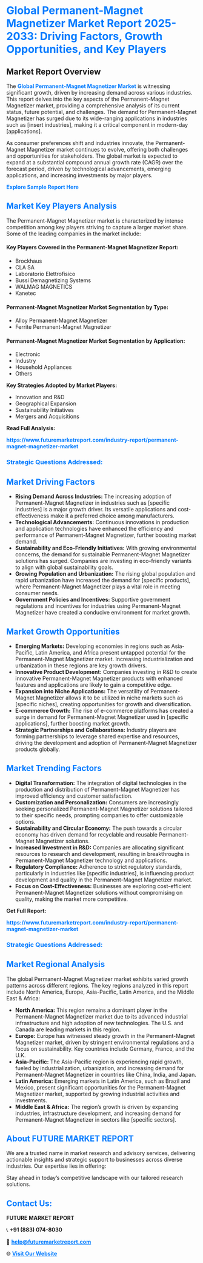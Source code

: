 <h1 style="color: #007BFF;">Global Permanent-Magnet Magnetizer Market Report 2025-2033: Driving Factors, Growth Opportunities, and Key Players</h1>

<section id="overview">
<h2>Market Report Overview</h2>
<p>The <a href="https://www.futuremarketreport.com/industry-report/permanent-magnet-magnetizer-market" style="color: #007BFF; text-decoration: none;"><strong>Global Permanent-Magnet Magnetizer Market</strong></a> is witnessing significant growth, driven by increasing demand across various industries. This report delves into the key aspects of the Permanent-Magnet Magnetizer market, providing a comprehensive analysis of its current status, future potential, and challenges. The demand for Permanent-Magnet Magnetizer has surged due to its wide-ranging applications in industries such as [insert industries], making it a critical component in modern-day [applications].</p>
<p>As consumer preferences shift and industries innovate, the Permanent-Magnet Magnetizer market continues to evolve, offering both challenges and opportunities for stakeholders. The global market is expected to expand at a substantial compound annual growth rate (CAGR) over the forecast period, driven by technological advancements, emerging applications, and increasing investments by major players.</p>
</section>

<section id="overview">
<p><a href="https://www.futuremarketreport.com/request-sample/reportId=85531" style="color: #007BFF; text-decoration: none;"><strong>Explore Sample Report Here</strong></a></p>
</section>

<section id="key-players">
<h2 style="color: #007BFF;">Market Key Players Analysis</h2>
<p>The Permanent-Magnet Magnetizer market is characterized by intense competition among key players striving to capture a larger market share. Some of the leading companies in the market include:</p>
<h4>Key Players Covered in the Permanent-Magnet Magnetizer Report:</h4>
<ul><li>Brockhaus</li><li>CLA SA</li><li>Laboratorio Elettrofisico</li><li>Bussi Demagnetizing Systems</li><li>WALMAG MAGNETICS</li><li>Kanetec</li></ul>
<h4>Permanent-Magnet Magnetizer Market Segmentation by Type:</h4>
<ul><li>Alloy Permanent-Magnet Magnetizer</li><li>Ferrite Permanent-Magnet Magnetizer</li></ul>

<h4>Permanent-Magnet Magnetizer Market Segmentation by Application:</h4>
<ul><li>Electronic</li><li>Industry</li><li>Household Appliances</li><li>Others</li></ul>
<p><strong>Key Strategies Adopted by Market Players:</strong></p>
<ul>
<li>Innovation and R&D</li>
<li>Geographical Expansion</li>
<li>Sustainability Initiatives</li>
<li>Mergers and Acquisitions</li>
</ul>
</section>

<section>
<p><strong>Read Full Analysis: </strong></p><a href="https://www.futuremarketreport.com/industry-report/permanent-magnet-magnetizer-market" style="color: #007BFF; text-decoration: none;"><strong>https://www.futuremarketreport.com/industry-report/permanent-magnet-magnetizer-market</strong></a>
<h3 style="color: #007BFF;">Strategic Questions Addressed:</h3>
</section>

<section id="driving-factors">
<h2 style="color: #007BFF;">Market Driving Factors</h2>
<ul>
<li><strong>Rising Demand Across Industries:</strong> The increasing adoption of Permanent-Magnet Magnetizer in industries such as [specific industries] is a major growth driver. Its versatile applications and cost-effectiveness make it a preferred choice among manufacturers.</li>
<li><strong>Technological Advancements:</strong> Continuous innovations in production and application technologies have enhanced the efficiency and performance of Permanent-Magnet Magnetizer, further boosting market demand.</li>
<li><strong>Sustainability and Eco-Friendly Initiatives:</strong> With growing environmental concerns, the demand for sustainable Permanent-Magnet Magnetizer solutions has surged. Companies are investing in eco-friendly variants to align with global sustainability goals.</li>
<li><strong>Growing Population and Urbanization:</strong> The rising global population and rapid urbanization have increased the demand for [specific products], where Permanent-Magnet Magnetizer plays a vital role in meeting consumer needs.</li>
<li><strong>Government Policies and Incentives:</strong> Supportive government regulations and incentives for industries using Permanent-Magnet Magnetizer have created a conducive environment for market growth.</li>
</ul>
</section>

<section id="growth-opportunities">
<h2 style="color: #007BFF;">Market Growth Opportunities</h2>
<ul>
<li><strong>Emerging Markets:</strong> Developing economies in regions such as Asia-Pacific, Latin America, and Africa present untapped potential for the Permanent-Magnet Magnetizer market. Increasing industrialization and urbanization in these regions are key growth drivers.</li>
<li><strong>Innovative Product Development:</strong> Companies investing in R&D to create innovative Permanent-Magnet Magnetizer products with enhanced features and applications are likely to gain a competitive edge.</li>
<li><strong>Expansion into Niche Applications:</strong> The versatility of Permanent-Magnet Magnetizer allows it to be utilized in niche markets such as [specific niches], creating opportunities for growth and diversification.</li>
<li><strong>E-commerce Growth:</strong> The rise of e-commerce platforms has created a surge in demand for Permanent-Magnet Magnetizer used in [specific applications], further boosting market growth.</li>
<li><strong>Strategic Partnerships and Collaborations:</strong> Industry players are forming partnerships to leverage shared expertise and resources, driving the development and adoption of Permanent-Magnet Magnetizer products globally.</li>
</ul>
</section>

<section id="trending-factors">
<h2 style="color: #007BFF;">Market Trending Factors</h2>
<ul>
<li><strong>Digital Transformation:</strong> The integration of digital technologies in the production and distribution of Permanent-Magnet Magnetizer has improved efficiency and customer satisfaction.</li>
<li><strong>Customization and Personalization:</strong> Consumers are increasingly seeking personalized Permanent-Magnet Magnetizer solutions tailored to their specific needs, prompting companies to offer customizable options.</li>
<li><strong>Sustainability and Circular Economy:</strong> The push towards a circular economy has driven demand for recyclable and reusable Permanent-Magnet Magnetizer solutions.</li>
<li><strong>Increased Investment in R&D:</strong> Companies are allocating significant resources to research and development, resulting in breakthroughs in Permanent-Magnet Magnetizer technology and applications.</li>
<li><strong>Regulatory Compliance:</strong> Adherence to strict regulatory standards, particularly in industries like [specific industries], is influencing product development and quality in the Permanent-Magnet Magnetizer market.</li>
<li><strong>Focus on Cost-Effectiveness:</strong> Businesses are exploring cost-efficient Permanent-Magnet Magnetizer solutions without compromising on quality, making the market more competitive.</li>
</ul>
</section>

<section>
<p><strong>Get Full Report: </strong></p><a href="https://www.futuremarketreport.com/industry-report/permanent-magnet-magnetizer-market" style="color: #007BFF; text-decoration: none;"><strong>https://www.futuremarketreport.com/industry-report/permanent-magnet-magnetizer-market</strong></a>
<h3 style="color: #007BFF;">Strategic Questions Addressed:</h3>
</section>


<section id="regional-analysis">
<h2 style="color: #007BFF;">Market Regional Analysis</h2>
<p>The global Permanent-Magnet Magnetizer market exhibits varied growth patterns across different regions. The key regions analyzed in this report include North America, Europe, Asia-Pacific, Latin America, and the Middle East & Africa:</p>
<ul>
<li><strong>North America:</strong> This region remains a dominant player in the Permanent-Magnet Magnetizer market due to its advanced industrial infrastructure and high adoption of new technologies. The U.S. and Canada are leading markets in this region.</li>
<li><strong>Europe:</strong> Europe has witnessed steady growth in the Permanent-Magnet Magnetizer market, driven by stringent environmental regulations and a focus on sustainability. Key countries include Germany, France, and the U.K.</li>
<li><strong>Asia-Pacific:</strong> The Asia-Pacific region is experiencing rapid growth, fueled by industrialization, urbanization, and increasing demand for Permanent-Magnet Magnetizer in countries like China, India, and Japan.</li>
<li><strong>Latin America:</strong> Emerging markets in Latin America, such as Brazil and Mexico, present significant opportunities for the Permanent-Magnet Magnetizer market, supported by growing industrial activities and investments.</li>
<li><strong>Middle East & Africa:</strong> The region’s growth is driven by expanding industries, infrastructure development, and increasing demand for Permanent-Magnet Magnetizer in sectors like [specific sectors].</li>
</ul>
</section>

<footer>
<h2 style="color: #007BFF;">About FUTURE MARKET REPORT</h2>
<p>We are a trusted name in market research and advisory services, delivering actionable insights and strategic support to businesses across diverse industries. Our expertise lies in offering:</p>

<p>Stay ahead in today’s competitive landscape with our tailored research solutions.</p>

<h2 style="color: #007BFF;">Contact Us:</h2>
<p><strong>FUTURE MARKET REPORT</strong></p>
<p>📞 <strong>+91 (883) 074-8030</strong></p>
<p>📧 <strong><a href="mailto:help@futuremarketreport.com" style="color: #007BFF;">help@futuremarketreport.com</a></strong></p>
<p>🌐 <strong><a href="https://www.futuremarketreport.com/" style="color: #007BFF;">Visit Our Website</a></strong></p>
</footer>